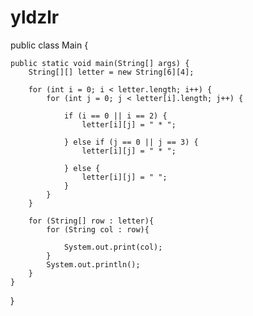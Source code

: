 # yldzlr
public class Main {

    public static void main(String[] args) {
        String[][] letter = new String[6][4];

        for (int i = 0; i < letter.length; i++) {
            for (int j = 0; j < letter[i].length; j++) {
            
                if (i == 0 || i == 2) {
                    letter[i][j] = " * ";
                    
                } else if (j == 0 || j == 3) {
                    letter[i][j] = " * ";
                    
                } else {
                    letter[i][j] = " ";
                }
            }
        }

        for (String[] row : letter){
            for (String col : row){
            
                System.out.print(col);
            }
            System.out.println();
        }
    }
}
